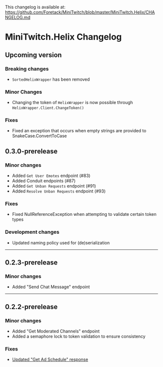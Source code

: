 This changelog is available at: https://github.com/Foretack/MiniTwitch/blob/master/MiniTwitch.Helix/CHANGELOG.md

# MiniTwitch.Helix Changelog

## Upcoming version

### Breaking changes
- `SortedHelixWrapper` has been removed

### Minor Changes
- Changing the token of `HelixWrapper` is now possible through `HelixWrapper.Client.ChangeToken()`

### Fixes
- Fixed an exception that occurs when empty strings are provided to SnakeCase.ConvertToCase

## 0.3.0-prerelease

### Minor changes
- Added `Get User Emotes` endpoint (#83)
- Added Conduit endpoints (#87)
- Added `Get Unban Requests` endpoint (#91)
- Added `Resolve Unban Requests` endpoint (#93)

### Fixes
- Fixed NullReferenceException when attempting to validate certain token types

### Development changes
- Updated naming policy used for (de)serialization

****

## 0.2.3-prerelease

### Minor changes

- Added "Send Chat Message" endpoint

****

## 0.2.2-prerelease

### Minor changes

- Added "Get Moderated Channels" endpoint
- Added a semaphore lock to token validation to ensure consistency

### Fixes

- [Updated "Get Ad Schedule" response](https://dev.twitch.tv/docs/change-log/#:~:text=2023%E2%80%9112%E2%80%9111)